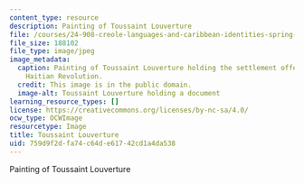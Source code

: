 ```yaml
---
content_type: resource
description: Painting of Toussaint Louverture
file: /courses/24-908-creole-languages-and-caribbean-identities-spring-2017/759d9f2dfa74c64de61742cd1a4da538_24-908s17_toussaint.jpg
file_size: 188102
file_type: image/jpeg
image_metadata:
  caption: Painting of Toussaint Louverture holding the settlement offer made in the
    Haitian Revolution.
  credit: This image is in the public domain.
  image-alt: Toussaint Louverture holding a document
learning_resource_types: []
license: https://creativecommons.org/licenses/by-nc-sa/4.0/
ocw_type: OCWImage
resourcetype: Image
title: Toussaint Louverture
uid: 759d9f2d-fa74-c64d-e617-42cd1a4da538
---
```

Painting of Toussaint Louverture